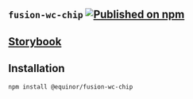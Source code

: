 <!--prettier-ignore-start-->
## `fusion-wc-chip` [![Published on npm](https://img.shields.io/npm/v/@equinor/fusion-wc-chip.svg)](https://www.npmjs.com/package/@equinor/fusion-wc-chip)

## [Storybook](https://equinor.github.io/fusion-web-components/?path=/docs/data-chip)

## Installation
```sh
npm install @equinor/fusion-wc-chip
```

<!--prettier-ignore-end-->
